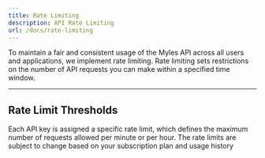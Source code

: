 ```yaml
---
title: Rate Limiting
description: API Rate Limiting
url: /docs/rate-limiting
---
```


To maintain a fair and consistent usage of the Myles API across all users and applications, we implement rate limiting. Rate limiting sets restrictions on the number of API requests you can make within a specified time window.

---

## Rate Limit Thresholds

Each API key is assigned a specific rate limit, which defines the maximum number of requests allowed per minute or per hour. The rate limits are subject to change based on your subscription plan and usage history
